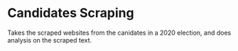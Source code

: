 # Candidates Scraping

Takes the scraped websites from the canidates in a 2020 election, and does analysis on the scraped text.
